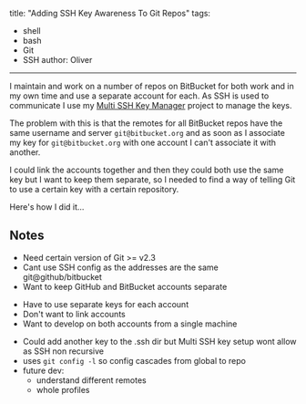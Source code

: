 title: "Adding SSH Key Awareness To Git Repos"
tags:
- shell
- bash
- Git
- SSH
author: Oliver
---

I maintain and work on a number of repos on BitBucket for both work and in my own time and use a separate account for
each. As SSH is used to communicate I use my [Multi SSH Key Manager]() project to manage the keys.

The problem with this is that the remotes for all BitBucket repos have the same username and server `git@bitbucket.org`
and as soon as I associate my key for `git@bitbucket.org` with one account I can't associate it with another.

I could link the accounts together and then they could both use the same key but I want to keep them separate, so I
needed to find a way of telling Git to use a certain key with a certain repository.

Here's how I did it...

<!-- more -->



##  Notes

- Need certain version of Git >= v2.3
- Cant use SSH config as the addresses are the same git@github/bitbucket
- Want to keep GitHub and BitBucket accounts separate
+ Have to use separate keys for each account
+ Don't want to link accounts
+ Want to develop on both accounts from a single machine
- Could add another key to the .ssh dir but Multi SSH key setup wont allow as SSH non recursive
- uses `git config -l` so config cascades from global to repo
- future dev:
  - understand different remotes
  - whole profiles



